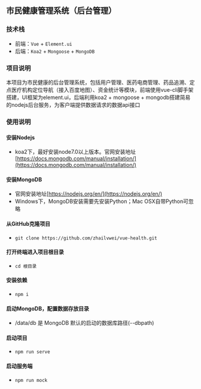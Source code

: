 ## 市民健康管理系统（后台管理）</br>
### 技术栈
* 前端：`Vue` + `Element.ui`</br>
* 后端：`Koa2` + `Mongoose` + `MongoDB`
### 项目说明
  本项目为市民健康的后台管理系统，包括用户管理、医药电商管理、药品追溯、定点医疗机构定位导航（接入百度地图）、资金统计等模块，前端使用vue-cli脚手架搭建，UI框架为element.ui，后端利用koa2 + mongoose + mongodb搭建简易的nodejs后台服务，为客户端提供数据请求的数据api接口
### 使用说明
#### 安装Nodejs
* koa2下，最好安装node7.0以上版本。官网安装地址[https://docs.mongodb.com/manual/installation/](https://docs.mongodb.com/manual/installation/)
#### 安装MongoDB
* 官网安装地址[https://nodejs.org/en/](https://nodejs.org/en/)</br>
* Windows下，MongoDB安装需要先安装Python；Mac OSX自带Python可忽略
#### 从GitHub克隆项目
* `git clone https://github.com/zhailvwei/vue-health.git`
#### 打开终端进入项目根目录
* `cd 根目录`
#### 安装依赖
* `npm i`
#### 启动MongoDB，配置数据存放目录
* /data/db 是 MongoDB 默认的启动的数据库路径(--dbpath)
#### 启动项目
* `npm run serve`
#### 启动服务端
* `npm run mock`
